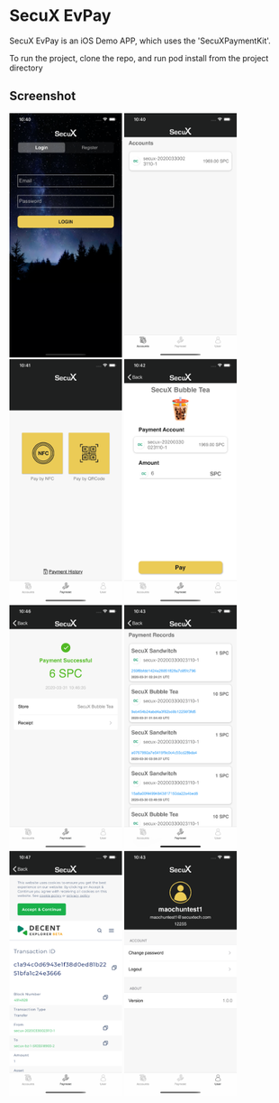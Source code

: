 # SecuX EvPay

SecuX EvPay is an iOS Demo APP, which uses the 'SecuXPaymentKit'. 

To run the project, clone the repo, and run pod install from the project directory

## Screenshot

<p float="center">
<img src="Screenshot/1.png" width="200">
<img src="Screenshot/2.png" width="200">
<img src="Screenshot/3.png" width="200">
<img src="Screenshot/4.png" width="200">
<img src="Screenshot/5.png" width="200">
<img src="Screenshot/6.png" width="200">
<img src="Screenshot/7.png" width="200">
<img src="Screenshot/8.png" width="200">
</p>

